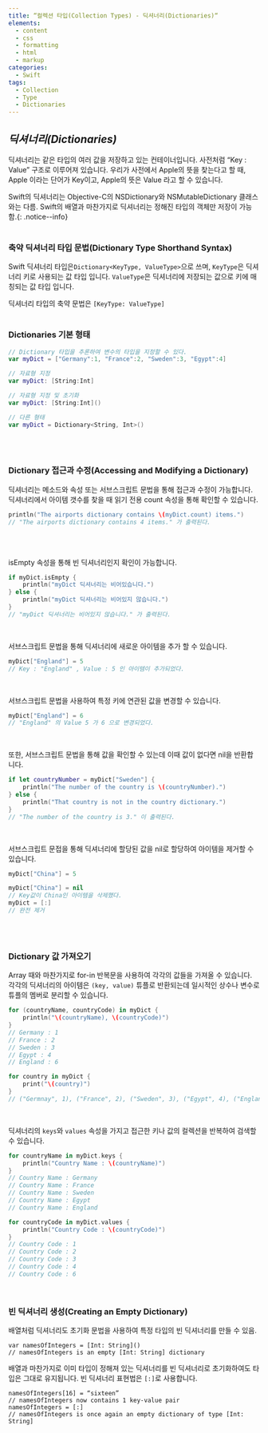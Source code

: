 ```yaml
---
title: “컬렉션 타입(Collection Types) - 딕셔너리(Dictionaries)“
elements:
  - content
  - css
  - formatting
  - html
  - markup
categories:
  - Swift
tags:
  - Collection
  - Type
  - Dictionaries
---
```




## *딕셔너리(Dictionaries)*

딕셔너리는 같은 타입의 여러 값을 저장하고 있는 컨테이너입니다. 
사전처럼 “Key : Value” 구조로 이루어져 있습니다. 우리가 사전에서 Apple의 뜻을 찾는다고 할 때, Apple 이라는 단어가 Key이고, Apple의 뜻은 Value 라고 할 수 있습니다.

Swift의 딕셔너리는 Objective-C의 NSDictionary와 NSMutableDictionary 클래스와는 다름. Swift의 배열과 마찬가지로 딕셔너리는 정해진 타입의 객체만 저장이 가능함.{: .notice--info}
<br><br>



### 축약 딕셔너리 타입 문법(Dictionary Type Shorthand Syntax)

Swift 딕셔너리 타입은`Dictionary<KeyType, ValueType>`으로 쓰며, `KeyType`은 딕셔너리 키로 사용되는 값 타입 입니다.
`ValueType`은 딕셔너리에 저장되는 값으로 키에 매칭되는 값 타입 입니다.

딕셔너리 타입의 축약 문법은 `[KeyType: ValueType]`
<br><br>





### Dictionaries 기본 형태

```swift
// Dictionary 타입을 추론하여 변수의 타입을 지정할 수 있다.
var myDict = ["Germany":1, "France":2, "Sweden":3, "Egypt":4]

// 자료형 지정
var myDict: [String:Int]

// 자료형 지정 및 초기화
var myDict: [String:Int]()

// 다른 형태
var myDict = Dictionary<String, Int>()
```

<br><br>



### Dictionary  접근과 수정(Accessing and Modifying a Dictionary)

딕셔너리는 메소드와 속성 또는 서브스크립트 문법을 통해 접근과 수정이 가능합니다. 
딕셔너리에서 아이템 갯수를 찾을 때 읽기 전용 count 속성을 통해 확인할 수 있습니다.

```swift
println("The airports dictionary contains \(myDict.count) items.")
// "The airports dictionary contains 4 items." 가 출력된다.
```

<br><br>



isEmpty 속성을 통해 빈 딕셔너리인지 확인이 가능합니다.

```swift
if myDict.isEmpty {
	println("myDict 딕셔너리는 비어있습니다.")
} else {
	println("myDict 딕셔너리는 비어있지 않습니다.")
}
// "myDict 딕셔너리는 비어있지 않습니다." 가 출력된다.
```

<br>



서브스크립트 문법을 통해 딕셔너리에 새로운 아이템을 추가 할 수 있습니다.

```swift
myDict["England"] = 5
// Key : "England" , Value : 5 인 아이템이 추가되었다.
```

<br>

서브스크립트 문법을 사용하여 특정 키에 연관된 값을 변경할 수 있습니다.

```swift
myDict["England"] = 6
// "England" 의 Value 5 가 6 으로 변경되었다.
```

<br>



또한, 서브스크립트 문법을 통해 값을 확인할 수 있는데 이때 값이 없다면 nil을 반환합니다.

```swift
if let countryNumber = myDict["Sweden"] {
	println("The number of the country is \(countryNumber).")
} else {
	println("That country is not in the country dictionary.")
}
// "The number of the country is 3." 이 출력된다.
```

<br>



서브스크립트 문접을 통해 딕셔너리에 할당된 값을 nil로 할당하여 아이템을 제거할 수 있습니다.

```swift
myDict["China"] = 5

myDict["China"] = nil
// Key값이 China인 아이템을 삭제했다.
myDict = [:]	
// 완전 제거
```

<br><br>



### Dictionary 값 가져오기 

Array 때와 마찬가지로 for-in 반복문을 사용하여 각각의 값들을 가져올 수 있습니다.
각각의 딕셔너리의 아이템은 `(key, value)` 튜플로 반환되는데 일시적인 상수나 변수로 튜플의 멤버로 분리할 수 있습니다.

```swift
for (countryName, countryCode) in myDict {
	println("\(countryName), \(countryCode)")
}
// Germany : 1
// France : 2
// Sweden : 3
// Egypt : 4
// England : 6

for country in myDict {
	print("\(country)")
}
// ("Germnay", 1), ("France", 2), ("Sweden", 3), ("Egypt", 4), ("England", 6) 튜플 형식이 출력된다.  
```

<br>



딕셔너리의 `keys`와 `values` 속성을 가지고 접근한 키나 값의 컬렉션을 반복하여 검색할 수 있습니다.

```swift
for countryName in myDict.keys {
	println("Country Name : \(countryName)")
}
// Country Name : Germany
// Country Name : France
// Country Name : Sweden
// Country Name : Egypt
// Country Name : England

for countryCode in myDict.values {
	println("Country Code : \(countryCode)")
}
// Country Code : 1
// Country Code : 2
// Country Code : 3
// Country Code : 4
// Country Code : 6

```

<br>



### 빈 딕셔너리 생성(Creating an Empty Dictionary)

배열처럼 딕셔너리도 초기화 문법을 사용하여 특정 타입의 빈 딕셔너리를 만들 수 있음.

```
var namesOfIntegers = [Int: String]()
// namesOfIntegers is an empty [Int: String] dictionary
```

배열과 마찬가지로 이미 타입이 정해져 있는 딕셔너리를 빈 딕셔너리로 초기화하여도 타입은 그대로 유지됩니다. 빈 딕셔너리 표현법은 `[:]`로 사용합니다.

```
namesOfIntegers[16] = “sixteen”
// namesOfIntegers now contains 1 key-value pair
namesOfIntegers = [:]
// namesOfIntegers is once again an empty dictionary of type [Int: String]
```

<br><br><br>

